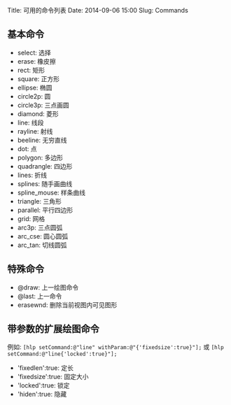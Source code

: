 Title: 可用的命令列表
Date: 2014-09-06 15:00
Slug: Commands

## 基本命令
- select: 选择
- erase: 橡皮擦
- rect: 矩形
- square: 正方形
- ellipse: 椭圆
- circle2p: 圆
- circle3p: 三点画圆
- diamond: 菱形
- line: 线段
- rayline: 射线
- beeline: 无穷直线
- dot: 点
- polygon: 多边形
- quadrangle: 四边形
- lines: 折线
- splines: 随手画曲线
- spline_mouse: 样条曲线
- triangle: 三角形
- parallel: 平行四边形
- grid: 网格
- arc3p: 三点圆弧
- arc_cse: 圆心圆弧
- arc_tan: 切线圆弧

## 特殊命令
- @draw: 上一绘图命令
- @last: 上一命令
- erasewnd: 删除当前视图内可见图形


## 带参数的扩展绘图命令
例如: `[hlp setCommand:@"line" withParam:@"{'fixedsize':true}"];` 或 `[hlp setCommand:@"line{'locked':true}"];`

- 'fixedlen':true: 定长
- 'fixedsize':true: 固定大小
- 'locked':true: 锁定
- 'hiden':true: 隐藏
